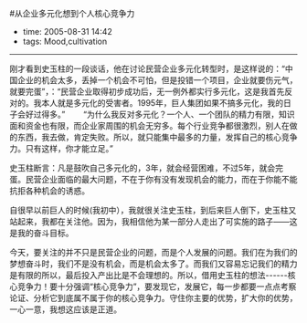 #从企业多元化想到个人核心竞争力

- time: 2005-08-31 14:42
- tags: Mood,cultivation

---
刚才看到史玉柱的一段谈话，他在讨论民营企业多元化转型时，是这样说的：“中国企业的机会太多，丢掉一个机会不可怕，但是投错一个项目，企业就要伤元气，就要完蛋”，：“民营企业取得初步成功后，无一例外都实行多元化，这是我首先反对的。我本人就是多元化的受害者。1995年，巨人集团如果不搞多元化，我的日子会好过得多。” 　　“为什么我反对多元化？一个人、一个团队的精力有限，知识面和资金也有限，而企业家周围的机会无穷多。每个行业竞争都很激烈，别人在做的东西，我去做，肯定失败。所以，就只能集中最多的力量，发挥自己的核心竞争力。只有这样，你才能立足。”

史玉柱断言：凡是鼓吹自己多元化的，3年，就会经营困难，不过5年，就会完蛋。民营企业面临的最大问题，不在于你有没有发现机会的能力，而在于你能不能抗拒各种机会的诱惑。

自很早以前巨人的时候(我初中），我就很关注史玉柱，到后来巨人倒下，史玉柱又站起来，我都在关注他。因为，我相信他为某一部分人走出了可实施的路子——这是我的奋斗目标。

今天，要关注的并不只是民营企业的问题，而是个人发展的问题。我们在为我们的梦想奋斗时，我们不是没有机会，而是机会太多了。而我们又容易忘记我们的精力是有限的所以，最后投入产出比是不会理想的。所以，借用史玉柱的想法------核心竞争力！要十分强调“核心竞争力”，要发现它，发展它，每一步都要一点点考察论证、分析它到底属不属于你的核心竞争力。守住你主要的优势，扩大你的优势，一心一意，我想这应该是正道。